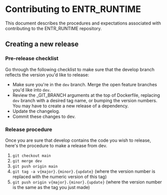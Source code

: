 # Contributing to ENTR_RUNTIME

This document describes the procedures and expectations associated with contributing to the ENTR_RUNTIME repository.

## Creating a new release

### Pre-release checklist

Go through the following checklist to make sure that the develop branch reflects the version you'd like to release:

- Make sure you're in the `dev` branch. Merge the open feature branches you'd like into `dev`.
- Review the _GIT_BRANCH arguments at the top of Dockerfile, replacing `dev` branch with a desired tag name, or bumping the version numbers. You may have to create a new release of a dependency.
- Update the changelog.
- Commit these changes to dev.

### Release procedure
Once you are sure that develop contains the code you wish to release, here's the procedure to make a release from dev.

1. `git checkout main`
2. `git merge dev`
3. `git push origin main`
4. `git tag -a v{major}.{minor}.{update}` (where the version number is replaced with the numeric version of this tag)
5. `git push origin v{major}.{minor}.{update}` (where the version number is the same as the tag you just made)
